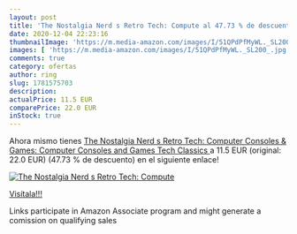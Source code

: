 ```yaml
---
layout: post
title: 'The Nostalgia Nerd s Retro Tech: Compute al 47.73 % de descuento'
date: 2020-12-04 22:23:16
thumbnailImage: 'https://m.media-amazon.com/images/I/51QPdPfMyWL._SL200_.jpg'
images: [ 'https://m.media-amazon.com/images/I/51QPdPfMyWL._SL200_.jpg' ]
comments: true
category: ofertas
author: ring
slug: 1781575703
description:
actualPrice: 11.5 EUR
comparePrice: 22.0 EUR
inStock: true
---
```


Ahora mismo tienes [The Nostalgia Nerd s Retro Tech: Computer  Consoles & Games: Computer  Consoles and Games  Tech Classics ](https://www.amazon.es/dp/1781575703/?tag=tolees-21) a 11.5 EUR (original: 22.0 EUR) (47.73 %  de descuento) en el siguiente enlace!

[![The Nostalgia Nerd s Retro Tech: Compute](https://m.media-amazon.com/images/I/51QPdPfMyWL._SL200_.jpg)](https://www.amazon.es/dp/1781575703/?tag=tolees-21)

[Visítala!!!](https://www.amazon.es/dp/1781575703/?tag=tolees-21)

Links participate in Amazon Associate program and might generate a comission on qualifying sales
